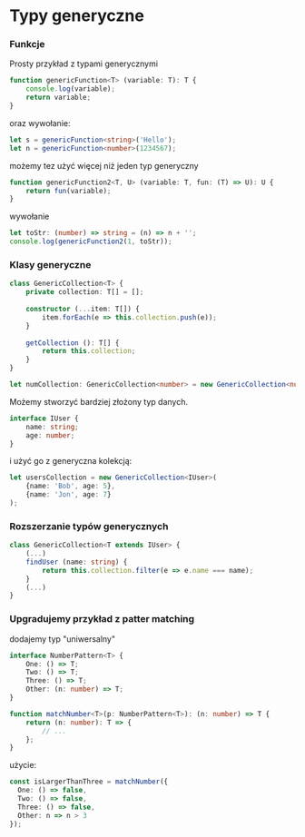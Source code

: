 # Typy generyczne

### Funkcje
Prosty przykład z typami generycznymi
```ts
function genericFunction<T> (variable: T): T {
    console.log(variable);
    return variable;
}
```
oraz wywołanie:
```ts
let s = genericFunction<string>('Hello');
let n = genericFunction<number>(1234567);
```
możemy tez użyć więcej niż jeden typ generyczny
```ts
function genericFunction2<T, U> (variable: T, fun: (T) => U): U {
    return fun(variable);
}
```
wywołanie
```ts
let toStr: (number) => string = (n) => n + '';
console.log(genericFunction2(1, toStr));
```

### Klasy generyczne
```ts
class GenericCollection<T> {
    private collection: T[] = [];
    
    constructor (...item: T[]) {
        item.forEach(e => this.collection.push(e));
    }
    
    getCollection (): T[] {
        return this.collection;
    }
}

let numCollection: GenericCollection<number> = new GenericCollection<number>(1, 2, 3);
```
Możemy stworzyć bardziej złożony typ danych.
```ts
interface IUser {
    name: string;
    age: number;
}
```
i użyć go z generyczna kolekcją:
```ts
let usersCollection = new GenericCollection<IUser>(
    {name: 'Bob', age: 5},
    {name: 'Jon', age: 7}
);
```
### Rozszerzanie typów generycznych
```ts
class GenericCollection<T extends IUser> {
    (...)
    findUser (name: string) {
        return this.collection.filter(e => e.name === name);
    }
    (...)
}
```
### Upgradujemy przykład z patter matching
dodajemy typ "uniwersalny"
```ts
interface NumberPattern<T> {
    One: () => T;
    Two: () => T;
    Three: () => T;
    Other: (n: number) => T;
}

function matchNumber<T>(p: NumberPattern<T>): (n: number) => T {
    return (n: number): T => {
        // ...
    };
}
```
użycie:
```ts
const isLargerThanThree = matchNumber({
  One: () => false,
  Two: () => false,
  Three: () => false,
  Other: n => n > 3
});
```